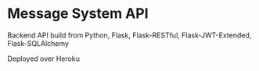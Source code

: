 # Message System API

Backend API build from Python, Flask, Flask-RESTful,
Flask-JWT-Extended, Flask-SQLAlchemy


Deployed over Heroku